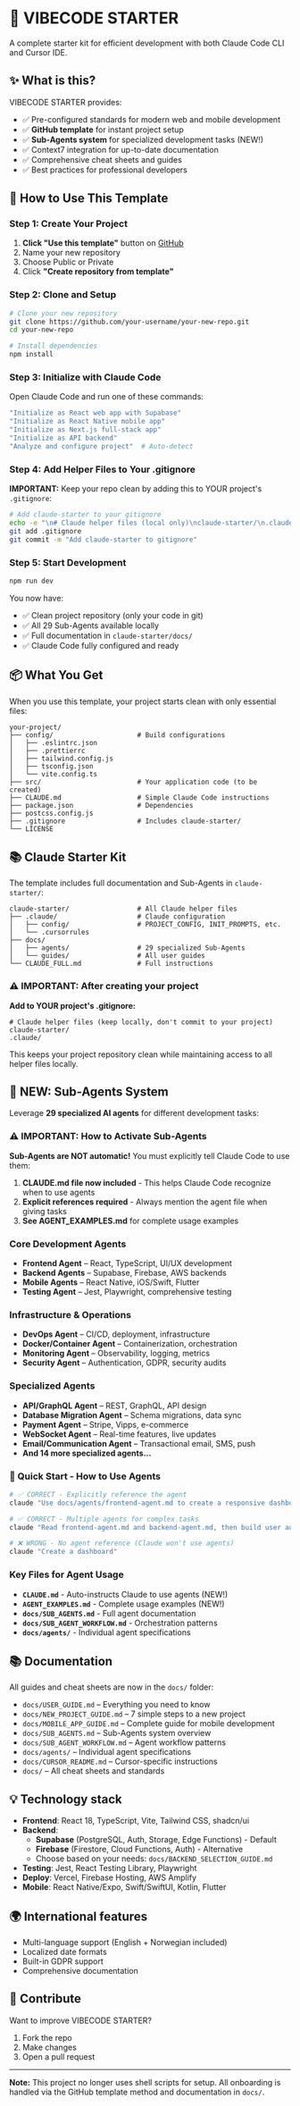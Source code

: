 # 🚀 VIBECODE STARTER

A complete starter kit for efficient development with both Claude Code CLI and Cursor IDE.

## ✨ What is this?

VIBECODE STARTER provides:
- ✅ Pre-configured standards for modern web and mobile development
- ✅ **GitHub template** for instant project setup
- ✅ **Sub-Agents system** for specialized development tasks (NEW!)
- ✅ Context7 integration for up-to-date documentation
- ✅ Comprehensive cheat sheets and guides
- ✅ Best practices for professional developers

## 🚀 How to Use This Template

### Step 1: Create Your Project
1. **Click "Use this template"** button on [GitHub](https://github.com/runehofstad/vibecode-starter)
2. Name your new repository
3. Choose Public or Private
4. Click **"Create repository from template"**

### Step 2: Clone and Setup
```bash
# Clone your new repository
git clone https://github.com/your-username/your-new-repo.git
cd your-new-repo

# Install dependencies
npm install
```

### Step 3: Initialize with Claude Code
Open Claude Code and run one of these commands:
```bash
"Initialize as React web app with Supabase"
"Initialize as React Native mobile app"
"Initialize as Next.js full-stack app"
"Initialize as API backend"
"Analyze and configure project"  # Auto-detect
```

### Step 4: Add Helper Files to Your .gitignore
**IMPORTANT:** Keep your repo clean by adding this to YOUR project's `.gitignore`:
```bash
# Add claude-starter to your gitignore
echo -e "\n# Claude helper files (local only)\nclaude-starter/\n.claude/" >> .gitignore
git add .gitignore
git commit -m "Add claude-starter to gitignore"
```

### Step 5: Start Development
```bash
npm run dev
```

You now have:
- ✅ Clean project repository (only your code in git)
- ✅ All 29 Sub-Agents available locally
- ✅ Full documentation in `claude-starter/docs/`
- ✅ Claude Code fully configured and ready

## 📦 What You Get

When you use this template, your project starts clean with only essential files:

```
your-project/
├── config/                     # Build configurations
│   ├── .eslintrc.json
│   ├── .prettierrc
│   ├── tailwind.config.js
│   ├── tsconfig.json
│   └── vite.config.ts
├── src/                        # Your application code (to be created)
├── CLAUDE.md                   # Simple Claude Code instructions
├── package.json                # Dependencies
├── postcss.config.js
├── .gitignore                  # Includes claude-starter/
└── LICENSE
```

## 📚 Claude Starter Kit

The template includes full documentation and Sub-Agents in `claude-starter/`:

```
claude-starter/                 # All Claude helper files
├── .claude/                    # Claude configuration
│   ├── config/                 # PROJECT_CONFIG, INIT_PROMPTS, etc.
│   └── .cursorrules           
├── docs/                       
│   ├── agents/                 # 29 specialized Sub-Agents
│   └── guides/                 # All user guides
└── CLAUDE_FULL.md              # Full instructions
```

### ⚠️ IMPORTANT: After creating your project

**Add to YOUR project's .gitignore:**
```gitignore
# Claude helper files (keep locally, don't commit to your project)
claude-starter/
.claude/
```

This keeps your project repository clean while maintaining access to all helper files locally.

## 🤖 NEW: Sub-Agents System

Leverage **29 specialized AI agents** for different development tasks:

### ⚠️ IMPORTANT: How to Activate Sub-Agents

**Sub-Agents are NOT automatic!** You must explicitly tell Claude Code to use them:

1. **CLAUDE.md file now included** - This helps Claude Code recognize when to use agents
2. **Explicit references required** - Always mention the agent file when giving tasks
3. **See AGENT_EXAMPLES.md** for complete usage examples

### Core Development Agents
- **Frontend Agent** – React, TypeScript, UI/UX development
- **Backend Agents** – Supabase, Firebase, AWS backends
- **Mobile Agents** – React Native, iOS/Swift, Flutter
- **Testing Agent** – Jest, Playwright, comprehensive testing

### Infrastructure & Operations
- **DevOps Agent** – CI/CD, deployment, infrastructure
- **Docker/Container Agent** – Containerization, orchestration
- **Monitoring Agent** – Observability, logging, metrics
- **Security Agent** – Authentication, GDPR, security audits

### Specialized Agents
- **API/GraphQL Agent** – REST, GraphQL, API design
- **Database Migration Agent** – Schema migrations, data sync
- **Payment Agent** – Stripe, Vipps, e-commerce
- **WebSocket Agent** – Real-time features, live updates
- **Email/Communication Agent** – Transactional email, SMS, push
- **And 14 more specialized agents...**

### 🚀 Quick Start - How to Use Agents

```bash
# ✅ CORRECT - Explicitly reference the agent
claude "Use docs/agents/frontend-agent.md to create a responsive dashboard"

# ✅ CORRECT - Multiple agents for complex tasks
claude "Read frontend-agent.md and backend-agent.md, then build user authentication"

# ❌ WRONG - No agent reference (Claude won't use agents)
claude "Create a dashboard"
```

### Key Files for Agent Usage
- **`CLAUDE.md`** - Auto-instructs Claude to use agents (NEW!)
- **`AGENT_EXAMPLES.md`** - Complete usage examples (NEW!)
- **`docs/SUB_AGENTS.md`** - Full agent documentation
- **`docs/SUB_AGENT_WORKFLOW.md`** - Orchestration patterns
- **`docs/agents/`** - Individual agent specifications

## 📚 Documentation

All guides and cheat sheets are now in the `docs/` folder:
- `docs/USER_GUIDE.md` – Everything you need to know
- `docs/NEW_PROJECT_GUIDE.md` – 7 simple steps to a new project
- `docs/MOBILE_APP_GUIDE.md` – Complete guide for mobile development
- `docs/SUB_AGENTS.md` – Sub-Agents system overview
- `docs/SUB_AGENT_WORKFLOW.md` – Agent workflow patterns
- `docs/agents/` – Individual agent specifications
- `docs/CURSOR_README.md` – Cursor-specific instructions
- `docs/` – All cheat sheets and standards

## 💡 Technology stack

- **Frontend**: React 18, TypeScript, Vite, Tailwind CSS, shadcn/ui
- **Backend**: 
  - **Supabase** (PostgreSQL, Auth, Storage, Edge Functions) - Default
  - **Firebase** (Firestore, Cloud Functions, Auth) - Alternative
  - Choose based on your needs: `docs/BACKEND_SELECTION_GUIDE.md`
- **Testing**: Jest, React Testing Library, Playwright
- **Deploy**: Vercel, Firebase Hosting, AWS Amplify
- **Mobile**: React Native/Expo, Swift/SwiftUI, Kotlin, Flutter

## 🌍 International features

- Multi-language support (English + Norwegian included)
- Localized date formats
- Built-in GDPR support
- Comprehensive documentation

## 🤝 Contribute

Want to improve VIBECODE STARTER?

1. Fork the repo
2. Make changes
3. Open a pull request

---

**Note:** This project no longer uses shell scripts for setup. All onboarding is handled via the GitHub template method and documentation in `docs/`.